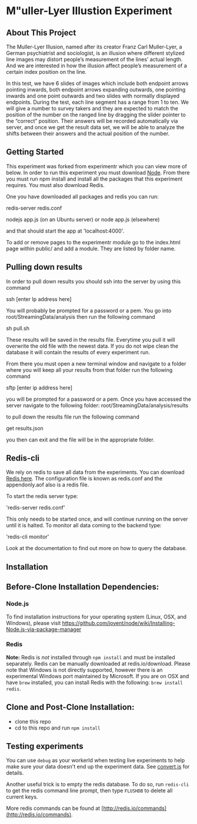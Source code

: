 M\"uller-Lyer Illustion Experiment 
=========================

About This Project
------------------
The Muller-Lyer Illusion, named after its creator Franz Carl Muller-Lyer, a German psychiatrist and sociologist, is an illusion where different stylized line images may distort people’s measurement of the lines’ actual length. And we are  interested in how the illusion affect people’s measurement of a certain index position on the line. 

In this test, we have 6 slides of images which include both endpoint arrows pointing inwards, both endpoint arrows expanding outwards, one pointing inwards and one point outwards and two slides with normally displayed endpoints. During the test, each line segment has a range from 1 to ten. We will give a number to survey takers and they are expected to match the position of the number on the ranged line by dragging the slider pointer to the “correct” position. Their answers will be recorded automatically via server, and once we get the result data set, we will be able to analyze the shifts between their answers and the actual position of the number.

Getting Started
--------------

This experiment was forked from experimentr which you can view more of below.
In order to run this experiment you must download [Node](https://github.com/codementum/experimentr/blob/master/public/experimentr.js). 
From there you must run npm install and install all the packages that this experiment requires.
You must also download Redis. 


One you have downloaded all packages and redis you can run: 

redis-server redis.conf

nodejs app.js (on an Ubuntu server) or node app.js (elsewhere)

and that should start the app at 'localhost:4000'. 

To add or remove pages to the experimentr module go to the index.html page within public/ and add a module. They are listed by folder name. 


Pulling down results 
---------------------

In order to pull down results you should ssh into the server by using this command 

ssh [enter Ip address here]

You will probably be prompted for a password or a pem. You go into root/StreamingData/analysis  then run the following command 

sh pull.sh 

These results will be saved in the results file. Everytime you pull it will overwrite the old file with the newest data. If you do not wipe clean the database it will contain the results of every experiment run. 

From there you must open a new terminal window and navigate to a folder where you will keep all your results from that folder run the following command 

sftp [enter ip address here]

you will be prompted for a password or a pem. Once you have accessed the server navigate to the following folder:
root/StreamingData/analysis/results 

to pull down the results file run the following command 

get results.json 

you then can exit and the file will be in the appropriate folder. 


Redis-cli
----------
We rely on redis to save all data from the experiments.  You can download [Redis here](http://redis.io/download). The configuration file is known as redis.conf and the appendonly.aof also is a redis file. 

To start the redis server type: 

'redis-server redis.conf'

This only needs to be started once, and will continue running on the server until it is halted. To monitor all data coming to the backend type:

'redis-cli monitor'

Look at the documentation to find out more on how to query the database. 

Installation
-------
## Before-Clone Installation Dependencies:
### Node.js
To find installation instructions for your operating system (Linux, OSX, and Windows), please visit https://github.com/joyent/node/wiki/Installing-Node.js-via-package-manager
### Redis
**Note:** Redis is _not_ installed through `npm install` and must be installed separately.
Redis can be manually downloaded at redis.io/download. Please note that Windows is not directly supported, however there is an experimental Windows port maintained by Microsoft. If you are on OSX and have `brew` installed, you can install Redis with the following: `brew install redis`.

## Clone and Post-Clone Installation:
- clone this repo
- cd to this repo and run `npm install`

Testing experiments
-------

You can use `debug` as your workerId when testing live experiments to help make sure your data doesn't end up the experiment data.
See [convert.js](https://github.com/codementum/experimentr/blob/master/analysis/src/convert.js#L24) for details.

Another useful trick is to empty the redis database. To do so, run `redis-cli` to get the redis command line prompt, then type `FLUSHDB` to delete all current keys.

More redis commands can be found at [http://redis.io/commands](http://redis.io/commands).
